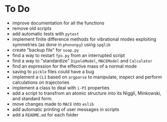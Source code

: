 # To Do
- improve documentation for all the functions
- remove old scripts
- add automatic tests with `pytest`
- implement finite difference methods for vibrational modes exploiting symmetries (as done in `phononpy`) using `spglib`
- create "backup file" for `soap.py`
- find a way to restart `fps.py` from an interrupted script
- find a way to "standardize" `DipoleModel`, `MACEModel` and `Calculator`
- find an expression for the effective mass of a normal mode
- saving to `pickle` files could have a bug
- implement a `CLI` based on `argparse` to manipulate, inspect and perform calculations on trajectories
- implement a class to deal with `i-PI` properties
- add a script to transfrom an atomic structure into its Niggli, Minkowski, and standard form.
- move changes made to `MACE` into `eslib`
- add automatic printing of user messages in scripts
- add a `README.md` for each folder